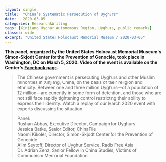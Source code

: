 ```yaml
---
layout: single
title:  "China’s Systematic Persecution of Uyghurs"
date:   2020-03-05
categories: Research&Writing
tags: [Xinjiang Uyghur Autonomous Region, Uyghurs, public remarks]
classes: wide
excerpt: "United States Holocaust Memorial Museum / 2020-03-05"
---
```



**This panel, organized by the United States Holocaust Memorial Museum's Simon-Skjodt Center for the Prevention of Genocide, took place in Washington, DC on March 5, 2020. Video of the event is available on the Center's [Facebook page](https://www.facebook.com/CenterForThePreventionOfGenocide/videos/713037976093314/).**

>The Chinese government is persecuting Uyghurs and other Muslim minorities in Xinjiang, China, on the basis of their religion and ethnicity. Between one and three million Uyghurs—of a population of 12 million—are currently in some form of detention, and those who are not still face rapidly tightening control restricting their ability to express their identity. Watch a replay of our March 2020 event with experts discussing the situation.
>
>Panel:  
Rushan Abbas, Executive Director, Campaign for Uyghurs  
Jessica Batke, Senior Editor, ChinaFile  
Naomi Kikoler, Director, Simon-Skjodt Center for the Prevention of Genocide  
Alim Seytoff, Director of Uyghur Service, Radio Free Asia  
Dr. Adrian Zenz, Senior Fellow in China Studies, Victims of Communism Memorial Foundation
